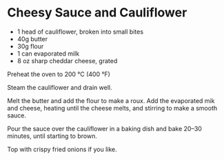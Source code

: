 # Cheesy Sauce and Cauliflower
- 1 head of cauliflower, broken into small bites
- 40g butter
- 30g flour
- 1 can evaporated milk
- 8 oz sharp cheddar cheese, grated

Preheat the oven to 200 °C (400 °F)

Steam the cauliflower and drain well.

Melt the butter and add the flour to make a roux. Add the evaporated mik and cheese, heating until the cheese melts, and stirring to make a smooth sauce.

Pour the sauce over the cauliflower in a baking dish and bake 20–30 minutes, until starting to brown.

Top with crispy fried onions if you like.